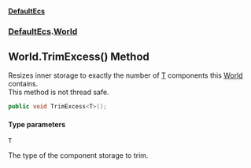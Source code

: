 #### [DefaultEcs](DefaultEcs.md 'DefaultEcs')
### [DefaultEcs](DefaultEcs.md#DefaultEcs 'DefaultEcs').[World](World.md 'DefaultEcs.World')

## World.TrimExcess<T>() Method

Resizes inner storage to exactly the number of [T](World.TrimExcess_T_().md#DefaultEcs.World.TrimExcess_T_().T 'DefaultEcs.World.TrimExcess<T>().T') components this [World](World.md 'DefaultEcs.World') contains.  
This method is not thread safe.

```csharp
public void TrimExcess<T>();
```
#### Type parameters

<a name='DefaultEcs.World.TrimExcess_T_().T'></a>

`T`

The type of the component storage to trim.
